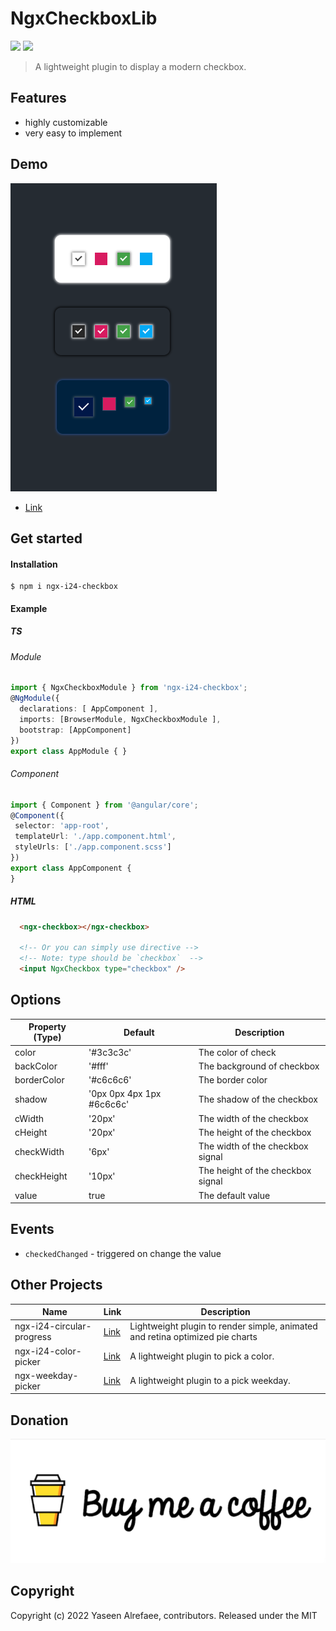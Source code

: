 # NgxCheckboxLib
[![](https://img.shields.io/npm/v/ngx-i24-checkbox)](https://www.npmjs.com/package/ngx-i24-checkbox)
[![](https://img.shields.io/npm/l/ngx-i24-checkbox)](https://www.npmjs.com/package/ngx-i24-checkbox)

> A lightweight plugin to display a modern checkbox.
 
## Features
* highly customizable
* very easy to implement
## Demo
[![](https://raw.githubusercontent.com/yasref/ngx-checkbox-lib/master/demo/imgs/ngx-checkbox.png)](https://stackblitz.com/edit/ngx-checkbox-demo)
* [Link](https://stackblitz.com/edit/ngx-checkbox-demo)
## Get started
#### Installation
```
$ npm i ngx-i24-checkbox
```
#### Example
##### TS
###### Module
```typescript 
import { NgxCheckboxModule } from 'ngx-i24-checkbox';
@NgModule({
  declarations: [ AppComponent ],
  imports: [BrowserModule, NgxCheckboxModule ],
  bootstrap: [AppComponent]
})
export class AppModule { }
```
 ###### Component
 ```typescript 
import { Component } from '@angular/core';
@Component({
  selector: 'app-root',
  templateUrl: './app.component.html',
  styleUrls: ['./app.component.scss']
})
export class AppComponent { 
}
```
##### HTML

```html 
  <ngx-checkbox></ngx-checkbox>

  <!-- Or you can simply use directive -->
  <!-- Note: type should be `checkbox`  -->
  <input NgxCheckbox type="checkbox" />

``` 

## Options

| Property (Type) | Default | Description|
| - | - | - |
| color | '#3c3c3c' | The color of check |
| backColor| '#fff' | The background of checkbox |
| borderColor| '#c6c6c6' | The border color |
| shadow| '0px 0px 4px 1px #6c6c6c' | The shadow of the checkbox |
| cWidth| '20px' | The width of the checkbox |
| cHeight| '20px' | The height of the checkbox |
| checkWidth| '6px' | The width of the checkbox signal |
| checkHeight| '10px' | The height of the checkbox signal |
| value | true | The default value |
   

## Events
* `checkedChanged` - triggered on change the value

## Other Projects
| Name | Link | Description|
| - | - | - |
| ngx-i24-circular-progress | [Link](https://www.npmjs.com/package/ngx-i24-circular-progress) | Lightweight plugin to render simple, animated and retina optimized pie charts |
| ngx-i24-color-picker      | [Link](https://www.npmjs.com/package/ngx-i24-color-picker)      | A lightweight plugin to pick a color.                                         |
| ngx-weekday-picker        | [Link](https://www.npmjs.com/package/ngx-weekday-picker)      | A lightweight plugin to a pick weekday.                                         |

## Donation

 [![](https://raw.githubusercontent.com/yasref/ngx-i24-color-picker-lib/master/projects/demo/images/coffee.png)](https://www.buymeacoffee.com/yaseenref)

## Copyright
Copyright (c) 2022 Yaseen Alrefaee, contributors. Released under the MIT














<!-- 
This project was generated with [Angular CLI](https://github.com/angular/angular-cli) version 14.0.2.

## Development server

Run `ng serve` for a dev server. Navigate to `http://localhost:4200/`. The application will automatically reload if you change any of the source files.

## Code scaffolding

Run `ng generate component component-name` to generate a new component. You can also use `ng generate directive|pipe|service|class|guard|interface|enum|module`.

## Build

Run `ng build` to build the project. The build artifacts will be stored in the `dist/` directory.

## Running unit tests

Run `ng test` to execute the unit tests via [Karma](https://karma-runner.github.io).

## Running end-to-end tests

Run `ng e2e` to execute the end-to-end tests via a platform of your choice. To use this command, you need to first add a package that implements end-to-end testing capabilities.

## Further help

To get more help on the Angular CLI use `ng help` or go check out the [Angular CLI Overview and Command Reference](https://angular.io/cli) page. -->
